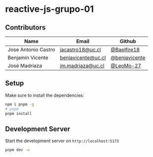 # reactive-js-grupo-01

## Contributors

| Name | Email | Github |
| --- | --- | --- |
| Jose Antonio Castro | jacastro18@uc.cl | [@Baelfire18](https://github.com/Baelfire18) |
| Benjamín Vicente | benjavicente@uc.cl | [@benjavicente](https://github.com/benjavicente) |
| José Madriaza | jm.madriaza@uc.cl | [@LeoMo-27](https://github.com/LeoMo-27) |

## Setup

Make sure to install the dependencies:

```bash
npm i pnpm -g
# pnpm
pnpm install
```

## Development Server

Start the development server on `http://localhost:5173`

```bash
pnpm dev -o
```
